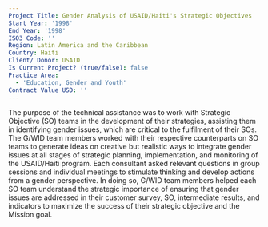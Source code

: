 ```yaml
---
Project Title: Gender Analysis of USAID/Haiti's Strategic Objectives
Start Year: '1998'
End Year: '1998'
ISO3 Code: ''
Region: Latin America and the Caribbean
Country: Haiti
Client/ Donor: USAID
Is Current Project? (true/false): false
Practice Area:
  - 'Education, Gender and Youth'
Contract Value USD: ''
---
```

The purpose of the technical assistance was to work with Strategic Objective (SO) teams in the development of their strategies, assisting them in identifying gender issues, which are critical to the fulfilment of their SOs. The G/WID team members worked with their respective counterparts on SO teams to generate ideas on creative but realistic ways to integrate gender issues at all stages of strategic planning, implementation, and monitoring of the USAID/Haiti program. Each consultant asked relevant questions in group sessions and individual meetings to stimulate thinking and develop actions from a gender perspective. In doing so, G/WID team members helped each SO team understand the strategic importance of ensuring that gender issues are addressed in their customer survey, SO, intermediate results, and indicators to maximize the success of their strategic objective and the Mission goal.